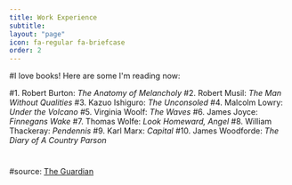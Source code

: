 ```yaml
---
title: Work Experience
subtitle: 
layout: "page"
icon: fa-regular fa-briefcase
order: 2
---
```


#I love books! Here are some I'm reading now:

#1. Robert Burton: *The Anatomy of Melancholy*
#2. Robert Musil: *The Man Without Qualities*
#3. Kazuo Ishiguro: *The Unconsoled*
#4. Malcolm Lowry: *Under the Volcano*
#5. Virginia Woolf: *The Waves*
#6. James Joyce: *Finnegans Wake*
#7. Thomas Wolfe: *Look Homeward, Angel*
#8. William Thackeray: *Pendennis*
#9. Karl Marx: *Capital*
#10. James Woodforde: *The Diary of A Country Parson*
#
#source: [The Guardian](https://www.theguardian.com/books/booksblog/2011/jan/04/best-boring-books)
